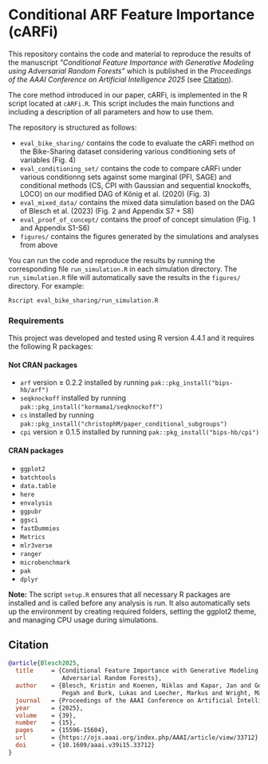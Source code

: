 # Conditional ARF Feature Importance (cARFi)

This repository contains the code and material to reproduce the results
of the manuscript *"Conditional Feature Importance with Generative Modeling
using Adversarial Random Forests"* which is published in the *Proceedings of the 
AAAI Conference on Artificial Intelligence 2025* (see [Citation](#citation)).

The core method introduced in our paper, cARFi, is implemented in the R script 
located at `cARFi.R`. This script includes the main functions and including a
description of all parameters and how to use them.

The repository is structured as follows:

* `eval_bike_sharing/` contains the code to evaluate the cARFi method on 
the Bike-Sharing dataset considering various conditioning sets of variables (Fig. 4)
* `eval_conditioning_set/` contains the code to compare cARFi under various 
conditionng sets against some marginal (PFI, SAGE) and conditional methods 
(CS, CPI with Gaussian and sequential knockoffs, LOCO) on our modified DAG of
König et al. (2020) (Fig. 3)
* `eval_mixed_data/` contains the mixed data simulation based on the DAG of 
Blesch et al. (2023) (Fig. 2 and Appendix S7 + S8)
* `eval_proof_of_concept/` contains the proof of concept simulation (Fig. 1 and
Appendix S1-S6)
* `figures/` contains the figures generated by the simulations and analyses from 
above

You can run the code and reproduce the results by running the corresponding
file `run_simulation.R` in each simulation directory. The `run_simulation.R`
file will automatically save the results in the `figures/` directory. 
For example:

```
Rscript eval_bike_sharing/run_simulation.R
```


### Requirements

This project was developed and tested using R version 4.4.1 and it requires the 
following R packages:

#### Not CRAN packages

- `arf` version $\geq$ 0.2.2 installed by running `pak::pkg_install("bips-hb/arf")`
- `seqknockoff` installed by running `pak::pkg_install("kormama1/seqknockoff")`
- `cs` installed by running `pak::pkg_install("christophM/paper_conditional_subgroups")`
- `cpi` version $\geq$ 0.1.5 installed by running `pak::pkg_install("bips-hb/cpi")`

#### CRAN packages

- `ggplot2`
- `batchtools`
- `data.table`
- `here`
- `envalysis`
- `ggpubr`
- `ggsci`
- `fastDummies`
- `Metrics`
- `mlr3verse`
- `ranger`
- `microbenchmark`
- `pak`
- `dplyr`


**Note:** The script `setup.R` ensures that all necessary R packages are installed 
and is called before any analysis is run. It also automatically sets up the 
environment by creating required folders, setting the ggplot2 theme, and 
managing CPU usage during simulations.

## Citation

```bibtex
@article{Blesch2025, 
  title     = {Conditional Feature Importance with Generative Modeling Using 
               Adversarial Random Forests},
  author    = {Blesch, Kristin and Koenen, Niklas and Kapar, Jan and Golchian, 
               Pegah and Burk, Lukas and Loecher, Markus and Wright, Marvin N.},
  journal   = {Proceedings of the AAAI Conference on Artificial Intelligence},
  year      = {2025},
  volume    = {39}, 
  number    = {15}, 
  pages     = {15596-15604},
  url       = {https://ojs.aaai.org/index.php/AAAI/article/view/33712}, 
  doi       = {10.1609/aaai.v39i15.33712}
}
```
